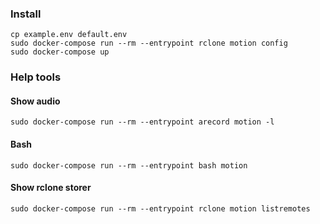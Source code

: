 ### Install

    cp example.env default.env
    sudo docker-compose run --rm --entrypoint rclone motion config
    sudo docker-compose up

### Help tools

#### Show audio

    sudo docker-compose run --rm --entrypoint arecord motion -l

#### Bash

    sudo docker-compose run --rm --entrypoint bash motion

#### Show rclone storer 

    sudo docker-compose run --rm --entrypoint rclone motion listremotes
